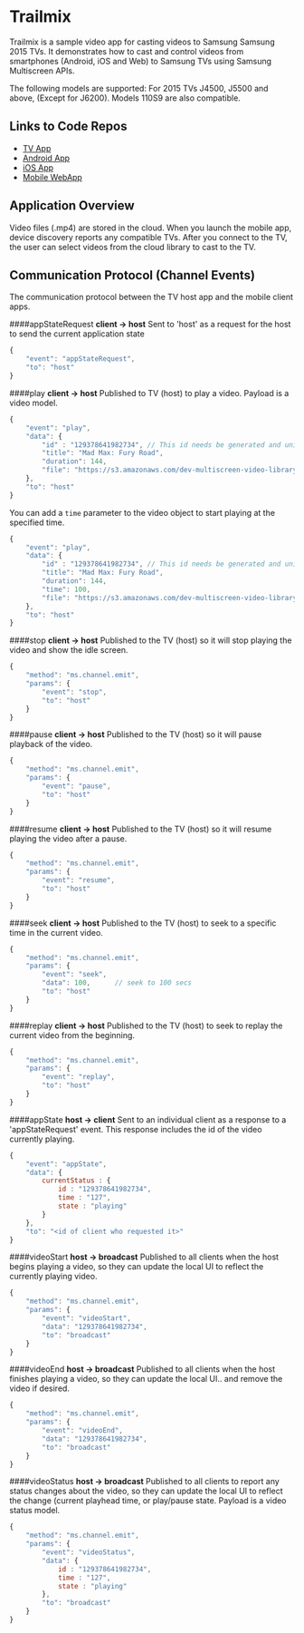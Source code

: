 # Trailmix

Trailmix is a sample video app for casting videos to Samsung Samsung 2015 TVs.
It demonstrates how to cast and control videos from smartphones (Android, iOS and Web)
to Samsung TVs using Samsung Multiscreen APIs.

The following models are supported: For 2015 TVs
J4500, J5500 and above, (Except for J6200). Models 110S9 are also compatible.

## Links to Code Repos

- [TV App](https://github.com/MultiScreenSDK/trailmix-tv)
- [Android App](https://github.com/MultiScreenSDK/trailmix-android)
- [iOS App](https://github.com/MultiScreenSDK/trailmix-ios-swift)
- [Mobile WebApp](https://github.com/MultiScreenSDK/trailmix-webapp)

## Application Overview

Video files (.mp4) are stored in the cloud. When you launch the mobile app, device discovery reports any compatible TVs. After you connect to the TV, the user can select videos from the cloud library to cast to the TV.

## Communication Protocol (Channel Events)

The communication protocol between the TV host app and the mobile client apps.

####appStateRequest
**client -> host**
Sent to 'host' as a request for the host to send the current application state
```javascript
{
    "event": "appStateRequest",
    "to": "host"
}
```

####play
**client -> host**
Published to TV (host) to play a video. Payload is a video model.
```javascript
{
    "event": "play",
    "data": {
        "id" : "129378641982734", // This id needs be generated and unique per play
        "title": "Mad Max: Fury Road",
        "duration": 144,
        "file": "https://s3.amazonaws.com/dev-multiscreen-video-library/trailers/Mad_Max_Fury_Road_2015_Trailer_F4_5.1-1080p-HDTN.mp4",
    },
    "to": "host"
}
```

You can add a `time` parameter to the video object to start playing at the specified time.
```javascript
{
    "event": "play",
    "data": {
        "id" : "129378641982734", // This id needs be generated and unique per play
        "title": "Mad Max: Fury Road",
        "duration": 144,
        "time": 100,
        "file": "https://s3.amazonaws.com/dev-multiscreen-video-library/trailers/Mad_Max_Fury_Road_2015_Trailer_F4_5.1-1080p-HDTN.mp4",
    },
    "to": "host"
}
```



####stop
**client -> host**
Published to the TV (host) so it will stop playing the video and show the idle screen.
```javascript
{
    "method": "ms.channel.emit",
    "params": {
        "event": "stop",
        "to": "host"
    }
}
```

####pause
**client -> host**
Published to the TV (host) so it will pause playback of the video.
```javascript
{
    "method": "ms.channel.emit",
    "params": {
        "event": "pause",
        "to": "host"
    }
}
```

####resume
**client -> host**
Published to the TV (host) so it will resume playing the video after a pause.
```javascript
{
    "method": "ms.channel.emit",
    "params": {
        "event": "resume",
        "to": "host"
    }
}
```

####seek
**client -> host**
Published to the TV (host) to seek to a specific time in the current video.
```javascript
{
    "method": "ms.channel.emit",
    "params": {
        "event": "seek",
        "data": 100,      // seek to 100 secs
        "to": "host"
    }
}
```

####replay
**client -> host**
Published to the TV (host) to seek to replay the current video from the beginning.
```javascript
{
    "method": "ms.channel.emit",
    "params": {
        "event": "replay",
        "to": "host"
    }
}
```

####appState
**host -> client**
Sent to an individual client as a response to a 'appStateRequest' event. This response includes the id of the video currently playing.

```javascript
{
    "event": "appState",
    "data": {
        currentStatus : {
            id : "129378641982734",
            time : "127",
            state : "playing"
        }
    },
    "to": "<id of client who requested it>"
}
```

####videoStart
**host -> broadcast**
Published to all clients when the host begins playing a video, so they can update the local UI to reflect the currently playing video.
```javascript
{
    "method": "ms.channel.emit",
    "params": {
        "event": "videoStart",
        "data": "129378641982734",
        "to": "broadcast"
    }
}
```

####videoEnd
**host -> broadcast**
Published to all clients when the host finishes playing a video, so they can update the local UI.. and remove the video if desired.
```javascript
{
    "method": "ms.channel.emit",
    "params": {
        "event": "videoEnd",
        "data": "129378641982734",
        "to": "broadcast"
    }
}
```

####videoStatus
**host -> broadcast**
Published to all clients to report any status changes about the video, so they can update the local UI to reflect the change (current playhead time, or play/pause state. Payload is a video status model.
```javascript
{
    "method": "ms.channel.emit",
    "params": {
        "event": "videoStatus",
        "data": {
            id : "129378641982734",
            time : "127",
            state : "playing"
        },
        "to": "broadcast"
    }
}
```

